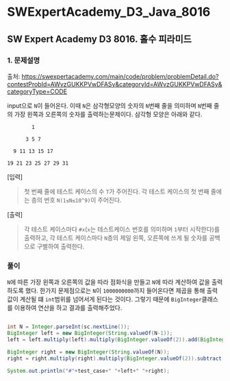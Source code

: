 # SWExpertAcademy_D3_Java_8016

## SW Expert Academy D3 8016. 홀수 피라미드

### 1. 문제설명

출처: https://swexpertacademy.com/main/code/problem/problemDetail.do?contestProbId=AWvzGUKKPVwDFASy&categoryId=AWvzGUKKPVwDFASy&categoryType=CODE

input으로 `N`이 들어온다. 이때 `N`은 삼각형모양의 숫자의 `N`번째 줄을 의미하며 `N`번째 줄의 가장 왼쪽과 오른쪽의 숫자를 출력하는문제이다. 삼각형 모양은 아래와 같다.

            1

          3 5 7

      9 11 13 15 17

    19 21 23 25 27 29 31
    

[입력]
> 첫 번째 줄에 테스트 케이스의 수 `T`가 주어진다.
> 각 테스트 케이스의 첫 번째 줄에는 층의 번호 `N(1≤N≤10^9)`이 주어진다.

[출력]
> 각 테스트 케이스마다 `#x`(`x`는 테스트케이스 번호를 의미하며 `1`부터 시작한다)를 출력하고,
> 각 테스트 케이스마다 `N`층의 제일 왼쪽, 오른쪽에 쓰게 될 숫자를 공백으로 구별하여 출력한다.

### 풀이

`N`에 따른 가장 왼쪽과 오른쪽의 값을 따라 점화식을 만들고 `N`에 따라 계산하여 값을 출력하도록 했다. 한가지 문제점으로는 `N`이 `1000000000`까지 들어온다면 제곱을 통해 출력값이 계산될 떄 `int`범위를 넘어서게 된다는 것이다. 그렇기 때문에 `BigInteger`클래스를 이용하여 연산을 하고 결과를 출력해주었다.


```java

int N = Integer.parseInt(sc.nextLine());
BigInteger left = new BigInteger(String.valueOf(N-1));
left = left.multiply(left).multiply(BigInteger.valueOf(2)).add(BigInteger.ONE);

BigInteger right = new BigInteger(String.valueOf(N));
right = right.multiply(right).multiply(BigInteger.valueOf(2)).subtract(BigInteger.ONE);

System.out.println("#"+test_case+" "+left+" "+right);

```

